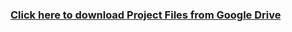 ### [Click here to download Project Files from Google Drive](https://drive.google.com/file/d/10wfClcSf3gVvtdNMmjQhlzpn39H4ylC1/view)
